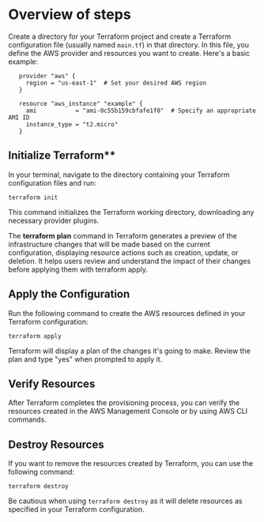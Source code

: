# Overview of steps

Create a directory for your Terraform project and create a Terraform configuration file (usually named `main.tf`) in that directory. In this file, you define the AWS provider and resources you want to create. Here's a basic example:

```hcl
   provider "aws" {
     region = "us-east-1"  # Set your desired AWS region
   }

   resource "aws_instance" "example" {
     ami           = "ami-0c55b159cbfafe1f0"  # Specify an appropriate AMI ID
     instance_type = "t2.micro"
   }
```

## Initialize Terraform**

In your terminal, navigate to the directory containing your Terraform configuration files and run:

```
terraform init
```

This command initializes the Terraform working directory, downloading any necessary provider plugins.

The **terraform plan** command in Terraform generates a preview of the infrastructure changes that will be made based on the current configuration, displaying resource actions such as creation, update, or deletion. It helps users review and understand the impact of their changes before applying them with terraform apply.

## Apply the Configuration

Run the following command to create the AWS resources defined in your Terraform configuration:

```
terraform apply
```

Terraform will display a plan of the changes it's going to make. Review the plan and type "yes" when prompted to apply it.

## Verify Resources

After Terraform completes the provisioning process, you can verify the resources created in the AWS Management Console or by using AWS CLI commands.

## Destroy Resources

If you want to remove the resources created by Terraform, you can use the following command:

```
terraform destroy
```

Be cautious when using `terraform destroy` as it will delete resources as specified in your Terraform configuration.
